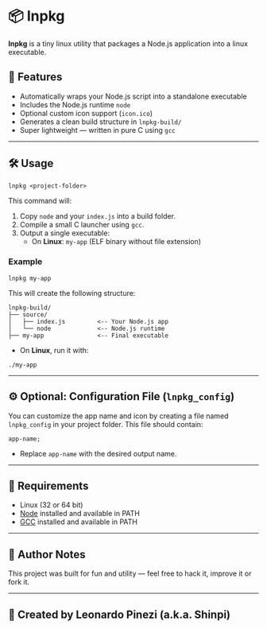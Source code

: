 # 📦 lnpkg

**lnpkg** is a tiny linux utility that packages a Node.js application into a linux executable.

## 🚀 Features

- Automatically wraps your Node.js script into a standalone executable
- Includes the Node.js runtime `node`
- Optional custom icon support (`icon.ico`)
- Generates a clean build structure in `lnpkg-build/`
- Super lightweight — written in pure C using `gcc`

---

## 🛠️ Usage

```
lnpkg <project-folder>
```

This command will:

1. Copy `node` and your `index.js` into a build folder.
2. Compile a small C launcher using `gcc`.
3. Output a single executable:
   - On **Linux**: `my-app` (ELF binary without file extension)

### Example

```
lnpkg my-app
```

This will create the following structure:

```
lnpkg-build/
├── source/
│   ├── index.js         <-- Your Node.js app
│   └── node             <-- Node.js runtime
├── my-app               <-- Final executable
```

- On **Linux**, run it with:

```
./my-app
```

---

## ⚙️ Optional: Configuration File (`lnpkg_config`)

You can customize the app name and icon by creating a file named `lnpkg_config` in your project folder. This file should contain:

```
app-name;
```

- Replace `app-name` with the desired output name.

---

## 📄 Requirements

- Linux (32 or 64 bit)
- [Node](https://nodejs.org/pt) installed and available in PATH
- [GCC](https://gcc.gnu.org/) installed and available in PATH

---

## 🧠 Author Notes

This project was built for fun and utility — feel free to hack it, improve it or fork it.

---

## 🐧 Created by Leonardo Pinezi (a.k.a. Shinpi)
